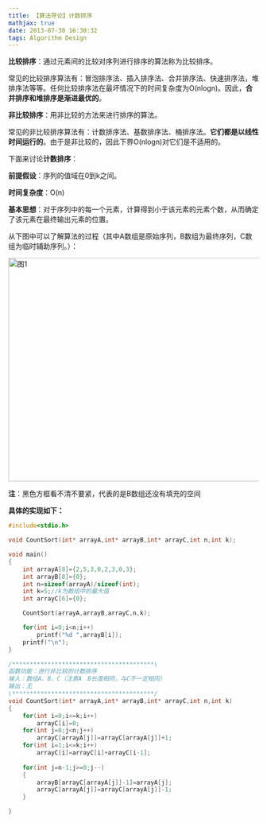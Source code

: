 ```yaml
---
title: 【算法导论】计数排序
mathjax: true
date: 2013-07-30 16:30:32
tags: Algorithm Design
---
```




**比较排序**：通过元素间的比较对序列进行排序的算法称为比较排序。

常见的比较排序算法有：冒泡排序法、插入排序法、合并排序法、快速排序法，堆排序法等等。任何比较排序法在最坏情况下的时间复杂度为O(nlogn)。因此，**合并排序和堆排序是渐进最优的**。

<!--more-->

**非比较排序**：用非比较的方法来进行排序的算法。

常见的非比较排序算法有：计数排序法、基数排序法、桶排序法。**它们都是以线性时间运行的**。由于是非比较的，因此下界O(nlogn)对它们是不适用的。

下面来讨论**计数排序**：

**前提假设**：序列的值域在0到k之间。

**时间复杂度**：O(n)

**基本思想**：对于序列中的每一个元素，计算得到小于该元素的元素个数，从而确定了该元素在最终输出元素的位置。

从下图中可以了解算法的过程（其中A数组是原始序列，B数组为最终序列，C数组为临时辅助序列。）：

<img src="https://cdn.jsdelivr.net/gh/tengweitw/FigureBed@latest/20130730b/20130730b_fig001.jpg" width="700" height="450" title="图1" alt="图1" >

**注**：黑色方框看不清不要紧，代表的是B数组还没有填充的空间



**具体的实现如下：**

```cpp
#include<stdio.h>

void CountSort(int* arrayA,int* arrayB,int* arrayC,int n,int k);

void main()
{
	int arrayA[8]={2,5,3,0,2,3,0,3};
	int arrayB[8]={0};
	int n=sizeof(arrayA)/sizeof(int);
	int k=5;//k为数组中的最大值
	int arrayC[6]={0};

	CountSort(arrayA,arrayB,arrayC,n,k);

	for(int i=0;i<n;i++)
		printf("%d ",arrayB[i]);
	printf("\n");
}

/****************************************\
函数功能：进行非比较的计数排序
输入：数组A、B、C（注意A　B长度相同，与C不一定相同）
输出：无
\****************************************/
void CountSort(int* arrayA,int* arrayB,int* arrayC,int n,int k)
{
	for(int i=0;i<=k;i++)
		arrayC[i]=0;
	for(int j=0;j<n;j++)
		arrayC[arrayA[j]]=arrayC[arrayA[j]]+1;
	for(int i=1;i<=k;i++)
		arrayC[i]=arrayC[i]+arrayC[i-1];
	
	for(int j=n-1;j>=0;j--)
	{
		arrayB[arrayC[arrayA[j]]-1]=arrayA[j];
		arrayC[arrayA[j]]=arrayC[arrayA[j]]-1;
	}

}
```

